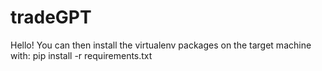 # tradeGPT

Hello!
You can then install the virtualenv packages on the target machine with: 
pip install -r requirements.txt
